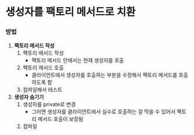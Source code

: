 # 생성자를 팩토리 메서드로 치환

### 방법

1. **팩토리 메서드 작성**
    1. 팩토리 메서드 작성
        - 팩토리 메서드 안에서는 현재 생성자를 호출
    2. 팩토리 메서드 호출
        - 클라이언트에서 생성자를 호출하는 부분을 수정해서 팩토리 메서드를 호출하도록 함
    3. 컴파일해서 테스트
2. **생성자 숨기기**
    1. 생성자를 private로 변경
        - 그러면 생성자를 클라이언트에서 실수로 호출하는 걸 막을 수 있어서 팩토리 메서드 호출이 보장됨
    2. 컴파일